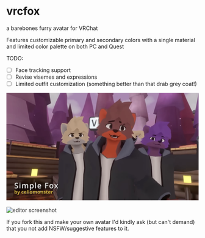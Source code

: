 # vrcfox
a barebones furry avatar for VRChat


Features customizable primary and secondary colors with a single material and limited color palette on both PC and Quest

TODO:
- [ ] Face tracking support
- [ ] Revise visemes and expressions
- [ ] Limited outfit customization (something better than that drab grey coat!)

![in-game screenshot](https://raw.githubusercontent.com/cellomonster/vrcfox/master/screenshot.png)

![editor screenshot](https://repository-images.githubusercontent.com/518617115/83ffac45-41f4-4e1d-89a4-059d3c88be09)

If you fork this and make your own avatar I'd kindly ask (but can't demand) that you not add NSFW/suggestive features to it. 
